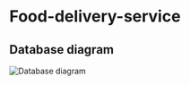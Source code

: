 # Food-delivery-service

## Database diagram

![Database diagram](https://github.com//esporov/ru-liga-food-service/docs/Database_diagram.png)